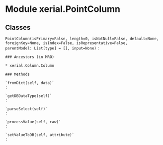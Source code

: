 Module xerial.PointColumn
=========================

Classes
-------

`PointColumn(isPrimary=False, length=0, isNotNull=False, default=None, foreignKey=None, isIndex=False, isRepresentative=False, parentModel: List[type] = [], input=None)`
:   

    ### Ancestors (in MRO)

    * xerial.Column.Column

    ### Methods

    `fromDict(self, data)`
    :

    `getDBDataType(self)`
    :

    `parseSelect(self)`
    :

    `processValue(self, raw)`
    :

    `setValueToDB(self, attribute)`
    :